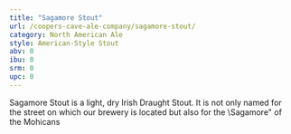 ```yaml
---
title: "Sagamore Stout"
url: /coopers-cave-ale-company/sagamore-stout/
category: North American Ale
style: American-Style Stout
abv: 0
ibu: 0
srm: 0
upc: 0
---
```

Sagamore Stout is a light, dry Irish Draught Stout. It is not only named for the street on which our brewery is located but also for the \Sagamore\" of the Mohicans
